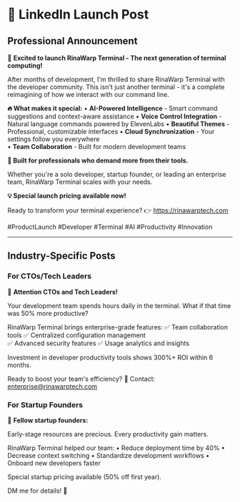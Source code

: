 # 🌊 LinkedIn Launch Post

## Professional Announcement
🚀 **Excited to launch RinaWarp Terminal - The next generation of terminal computing!**

After months of development, I'm thrilled to share RinaWarp Terminal with the developer community. This isn't just another terminal - it's a complete reimagining of how we interact with our command line.

**🔥 What makes it special:**
• **AI-Powered Intelligence** - Smart command suggestions and context-aware assistance
• **Voice Control Integration** - Natural language commands powered by ElevenLabs
• **Beautiful Themes** - Professional, customizable interfaces
• **Cloud Synchronization** - Your settings follow you everywhere  
• **Team Collaboration** - Built for modern development teams

**🎯 Built for professionals who demand more from their tools.**

Whether you're a solo developer, startup founder, or leading an enterprise team, RinaWarp Terminal scales with your needs.

**💡 Special launch pricing available now!**

Ready to transform your terminal experience? 
👉 https://rinawarptech.com

#ProductLaunch #Developer #Terminal #AI #Productivity #Innovation

---

## Industry-Specific Posts

### For CTOs/Tech Leaders
🎯 **Attention CTOs and Tech Leaders!**

Your development team spends hours daily in the terminal. What if that time was 50% more productive?

RinaWarp Terminal brings enterprise-grade features:
✅ Team collaboration tools
✅ Centralized configuration management  
✅ Advanced security features
✅ Usage analytics and insights

Investment in developer productivity tools shows 300%+ ROI within 6 months.

Ready to boost your team's efficiency?
📧 Contact: enterprise@rinawarptech.com

### For Startup Founders  
🚀 **Fellow startup founders:**

Early-stage resources are precious. Every productivity gain matters.

RinaWarp Terminal helped our team:
• Reduce deployment time by 40%
• Decrease context switching
• Standardize development workflows
• Onboard new developers faster

Special startup pricing available (50% off first year).

DM me for details! 💪
